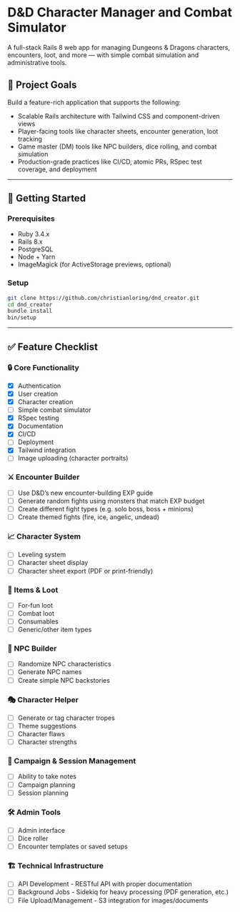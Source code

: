 # D&D Character Manager and Combat Simulator

A full-stack Rails 8 web app for managing Dungeons & Dragons characters, encounters, loot, and more — with simple combat simulation and administrative tools.

## 🧠 Project Goals

Build a feature-rich application that supports the following:

- Scalable Rails architecture with Tailwind CSS and component-driven views
- Player-facing tools like character sheets, encounter generation, loot tracking
- Game master (DM) tools like NPC builders, dice rolling, and combat simulation
- Production-grade practices like CI/CD, atomic PRs, RSpec test coverage, and deployment

---

## 🚀 Getting Started

### Prerequisites

- Ruby 3.4.x
- Rails 8.x
- PostgreSQL
- Node + Yarn
- ImageMagick (for ActiveStorage previews, optional)

### Setup

```bash
git clone https://github.com/christianloring/dnd_creator.git
cd dnd_creator
bundle install
bin/setup
```
---

## ✅ Feature Checklist

### 🔒 Core Functionality
- [x] Authentication
- [x] User creation
- [X] Character creation
- [ ] Simple combat simulator
- [x] RSpec testing
- [x] Documentation
- [x] CI/CD
- [ ] Deployment
- [X] Tailwind integration
- [ ] Image uploading (character portraits)

### ⚔️ Encounter Builder
- [ ] Use D&D’s new encounter-building EXP guide
- [ ] Generate random fights using monsters that match EXP budget
- [ ] Create different fight types (e.g. solo boss, boss + minions)
- [ ] Create themed fights (fire, ice, angelic, undead)

### 📈 Character System
- [ ] Leveling system
- [ ] Character sheet display
- [ ] Character sheet export (PDF or print-friendly)

### 🎲 Items & Loot
- [ ] For-fun loot
- [ ] Combat loot
- [ ] Consumables
- [ ] Generic/other item types

### 👥 NPC Builder
- [ ] Randomize NPC characteristics
- [ ] Generate NPC names
- [ ] Create simple NPC backstories

### 🎭 Character Helper
- [ ] Generate or tag character tropes
- [ ] Theme suggestions
- [ ] Character flaws
- [ ] Character strengths

### 📝 Campaign & Session Management
- [ ] Ability to take notes
- [ ] Campaign planning
- [ ] Session planning

### 🛠️ Admin Tools
- [ ] Admin interface
- [ ] Dice roller
- [ ] Encounter templates or saved setups

### 🏗️ Technical Infrastructure
- [ ] API Development - RESTful API with proper documentation
- [ ] Background Jobs - Sidekiq for heavy processing (PDF generation, etc.)
- [ ] File Upload/Management - S3 integration for images/documents
